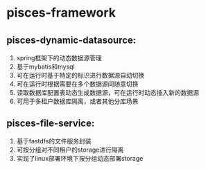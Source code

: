 # pisces-framework
## pisces-dynamic-datasource:　
  1. spring框架下的动态数据源管理
  2. 基于mybatis和mysql
  3. 可在运行时基于特定的标识进行数据源自动切换
  4. 可在运行时根据需要在多个数据源间随意切换
  5. 读取数据库配置表动态生成数据源，可在运行时动态插入新的数据源
  6. 可用于多租户数据库隔离，或者其他分库场景
## pisces-file-service:
  1. 基于fastdfs的文件服务封装
  2. 可按分组对不同租户的storage进行隔离
  3. 实现了linux部署环境下按分组动态部署storage
